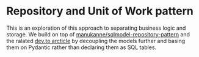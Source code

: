 # Repository and Unit of Work pattern

This is an exploration of this approach to separating business logic and storage. We build on top of [manukanne/sqlmodel-repository-pattern](https://github.com/manukanne/sqlmodel-repository-pattern) and the ralated [dev.to arcticle](https://dev.to/manukanne/a-python-implementation-of-the-unit-of-work-and-repository-design-pattern-using-sqlmodel-3mb5) by decoupling the models further and basing them on Pydantic rather than declaring them as SQL tables.

